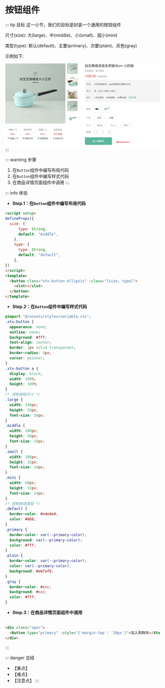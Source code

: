 # 按钮组件

::: tip 目标
这一小节，我们的目标是封装一个通用的按钮组件

尺寸(size): 大(large)、中(middle)、小(small)、超小(mini)

类型(type): 默认(default)、主要(primary)、次要(plain)、灰色(gray)

示例如下:

![breadcrumb](./images/130.png)
:::

::: warning 步骤

1. 在`Button`组件中编写布局代码
2. 在`Button`组件中编写样式代码
3. 在商品详情页面组件中调用
:::

::: info 体验

* **Step.1：在`Button`组件中编写布局代码**

```html
<script setup>
defineProps({
  size: {
      type: String,
      default: "middle",
    },
    type: {
      type: String,
      default: "default",
    },
})
</script>
<template>
  <button class="xtx-button ellipsis" :class="[size, type]">
    <slot></slot>
  </button>
</template>
```

* **Step.2：在`Button`组件中编写样式代码**

```css
@import "@/assets/styles/variable.css";
.xtx-button {
  appearance: none;
  outline: none;
  background: #fff;
  text-align: center;
  border: 1px solid transparent;
  border-radius: 4px;
  cursor: pointer;
}
.xtx-button a {
  display: block;
  width: 100%;
  height: 100%;
}
/* 控制按钮尺寸 */
.large {
  width: 240px;
  height: 50px;
  font-size: 16px;
}
.middle {
  width: 180px;
  height: 50px;
  font-size: 16px;
}
.small {
  width: 100px;
  height: 32px;
  font-size: 14px;
}
.mini {
  width: 60px;
  height: 32px;
  font-size: 14px;
}
/* 控制按钮类型 */
.default {
  border-color: #e4e4e4;
  color: #666;
}
.primary {
  border-color: var(--primary-color);
  background: var(--primary-color);
  color: #fff;
}
.plain {
  border-color: var(--primary-color);
  color: var(--primary-color);
  background: #e6faf6;
}
.gray {
  border-color: #ccc;
  background: #ccc;
  color: #fff;
}
```

* **Step.3：在商品详情页面组件中调用**

```html

<div class="spec">
  <Button type="primary" :style="{'margin-top': '20px'}">加入购物车</XtxButton>
</div>
```

:::

::: danger 总结

* 【重点】
* 【难点】
* 【注意点】
:::
